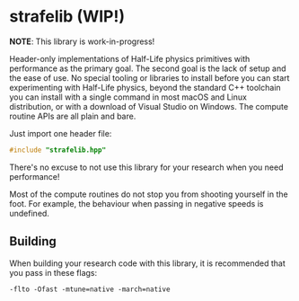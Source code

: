 # strafelib (WIP!)

**NOTE**: This library is work-in-progress!

Header-only implementations of Half-Life physics primitives with performance as the primary goal. The second goal is the lack of setup and the ease of use. No special tooling or libraries to install before you can start experimenting with Half-Life physics, beyond the standard C++ toolchain you can install with a single command in most macOS and Linux distribution, or with a download of Visual Studio on Windows. The compute routine APIs are all plain and bare.

Just import one header file:

```c++
#include "strafelib.hpp"
```

There's no excuse to not use this library for your research when you need performance!

Most of the compute routines do not stop you from shooting yourself in the foot. For example, the behaviour when passing in negative speeds is undefined.

## Building

When building your research code with this library, it is recommended that you pass in these flags:

    -flto -Ofast -mtune=native -march=native

